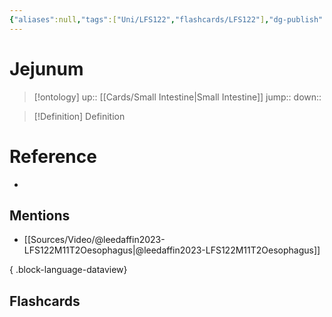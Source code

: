 ```yaml
---
{"aliases":null,"tags":["Uni/LFS122","flashcards/LFS122"],"dg-publish":true,"permalink":"/cards/jejunum/","dgPassFrontmatter":true}
---
```


# Jejunum

> [!ontology]
> up:: [[Cards/Small Intestine\|Small Intestine]]
> jump:: 
> down:: 

> [!Definition] Definition

# Reference

- 

## Mentions

- [[Sources/Video/@leedaffin2023-LFS122M11T2Oesophagus\|@leedaffin2023-LFS122M11T2Oesophagus]]

{ .block-language-dataview}

## Flashcards